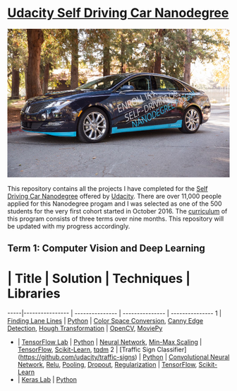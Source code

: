 # [Udacity Self Driving Car Nanodegree](https://www.udacity.com/drive)

![ScreenShot](udacity_car.jpeg)

This repository contains all the projects I have completed for the [Self Driving Car Nanodegree](https://www.udacity.com/drive) offered by [Udacity](https://www.udacity.com). There are over 11,000 people applied for this Nanodegree progam and I was selected as one of the 500 students for the very first cohort started in October 2016. The [curriculum](https://medium.com/self-driving-cars/term-1-in-depth-on-udacitys-self-driving-car-curriculum-ffcf46af0c08#.nglkprlow) of this program consists of three terms over nine months. This repository will be updated with my progress accordingly. 

## Term 1:  Computer Vision and Deep Learning

  #  | Title           |  Solution       | Techniques      | Libraries
-----|---------------- | --------------- | --------------- | ---------------
1 | [Finding Lane Lines](https://github.com/udacity/CarND-LaneLines-P1) | [Python](P1_Find_Lane_Lines/P1.ipynb) | [Color Space Conversion](http://docs.opencv.org/3.1.0/de/d25/imgproc_color_conversions.html), [Canny Edge Detection](http://docs.opencv.org/trunk/da/d22/tutorial_py_canny.html), [Hough Transformation](http://docs.opencv.org/2.4/doc/tutorials/imgproc/imgtrans/hough_lines/hough_lines.html) | [OpenCV](http://opencv.org/), [MoviePy](http://zulko.github.io/moviepy/)
- | [TensorFlow Lab](https://github.com/udacity/CarND-TensorFlow-Lab) | [Python](TensorFlow_Lab/lab.ipynb) | [Neural Network](https://en.wikipedia.org/wiki/Artificial_neural_network), [Min-Max Scaling](http://scikit-learn.org/stable/modules/generated/sklearn.preprocessing.MinMaxScaler.html) | [TensorFlow](https://www.tensorflow.org/), [Scikit-Learn](http://scikit-learn.org/), [tqdm](https://github.com/noamraph/tqdm)
2 | [Traffic Sign Classifier] (https://github.com/udacity/traffic-signs) | [Python](P2_traffic_signs/Traffic_Signs_Recognition.ipynb) | [Convolutional Neural Network](https://en.wikipedia.org/wiki/Convolutional_neural_network), [Relu](https://en.wikipedia.org/wiki/Rectifier_(neural_networks)), [Pooling](http://ufldl.stanford.edu/tutorial/supervised/Pooling/), [Dropout](https://www.cs.toronto.edu/~hinton/absps/JMLRdropout.pdf), [Regularization](https://en.wikipedia.org/wiki/Regularization_(mathematics)) | [TensorFlow](https://www.tensorflow.org/), [Scikit-Learn](http://scikit-learn.org/)
- | [Keras Lab](Keras_Lab/) | [Python](Keras_Lab/traffic-sign-classification-with-keras.ipynb)
